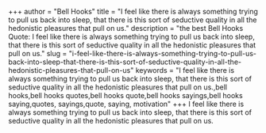 +++
author = "Bell Hooks"
title = "I feel like there is always something trying to pull us back into sleep, that there is this sort of seductive quality in all the hedonistic pleasures that pull on us."
description = "the best Bell Hooks Quote: I feel like there is always something trying to pull us back into sleep, that there is this sort of seductive quality in all the hedonistic pleasures that pull on us."
slug = "i-feel-like-there-is-always-something-trying-to-pull-us-back-into-sleep-that-there-is-this-sort-of-seductive-quality-in-all-the-hedonistic-pleasures-that-pull-on-us"
keywords = "I feel like there is always something trying to pull us back into sleep, that there is this sort of seductive quality in all the hedonistic pleasures that pull on us.,bell hooks,bell hooks quotes,bell hooks quote,bell hooks sayings,bell hooks saying,quotes, sayings,quote, saying, motivation"
+++
I feel like there is always something trying to pull us back into sleep, that there is this sort of seductive quality in all the hedonistic pleasures that pull on us.
